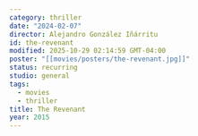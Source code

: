 ```yaml
---
category: thriller
date: "2024-02-07"
director: Alejandro González Iñárritu
id: the-revenant
modified: 2025-10-29 02:14:59 GMT-04:00
poster: "[[movies/posters/the-revenant.jpg]]"
status: recurring
studio: general
tags:
  - movies
  - thriller
title: The Revenant
year: 2015
---
```

